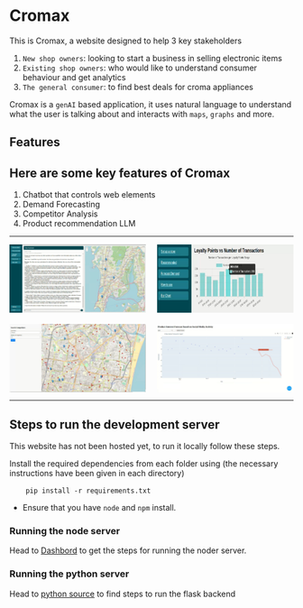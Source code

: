 # Cromax

This is Cromax, a website designed to help 3 key stakeholders

1. `New shop owners`: looking to start a business in selling electronic items
2. `Existing shop owners`: who would like to understand consumer behaviour and get analytics
3. `The general consumer`: to find best deals for croma appliances 

Cromax is a `genAI` based application, it uses natural language to understand what the user is talking about and interacts with `maps`, `graphs` and more.

## Features

Here are some key features of Cromax
---
1. Chatbot that controls web elements
2. Demand Forecasting
3. Competitor Analysis
4. Product recommendation LLM
---

<div style="display: flex; flex-wrap: wrap; justify-content: space-between;">
  <img src="./images/Cromax.jpeg" style="width: 48%; margin-bottom: 10px;" />
  <img src="./images/analytics.jpeg" style="width: 48%; margin-bottom: 10px;" />
  <img src="./images/competitors.jpeg" style="width: 48%; margin-top: 10px;" />
  <img src="./images/demand.jpeg" style="width: 48%; margin-top: 10px;" />
</div>

---

## Steps to run the development server

This website has not been hosted yet, to run it locally follow these steps.

Install the required dependencies from each folder using (the necessary instructions have been given in each directory)

		pip install -r requirements.txt

- Ensure that you have `node` and `npm` install.

### Running the node server

Head to [Dashbord](./node_testing/Dashbord) to get the steps for running the noder server.

### Running the python server

Head to [python source](./node_testing/Dashboard/Backend/_src) to find steps to run the flask backend
